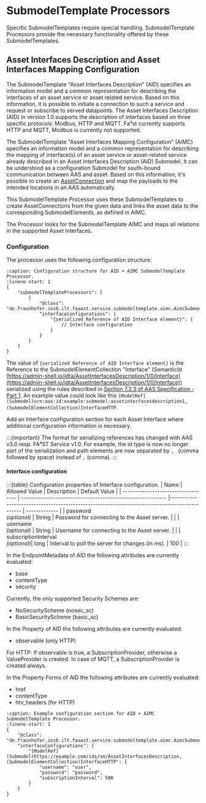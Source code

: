 # SubmodelTemplate Processors

Specific SubmodelTemplates require special handling. SubmodelTemplate Processors provide the necessary functionality offered by these SubmodelTemplates.

## Asset Interfaces Description and Asset Interfaces Mapping Configuration

The SubmodelTemplate "Asset Interfaces Description" (AID) specifies an information model and a common representation for describing the interfaces of an asset service or asset related service. Based on this information, it is possible to initiate a connection to such a service and request or subscribe to served datapoints.
The Asset Interfaces Description (AID) in version 1.0 supports the description of interfaces based on three specific protocols: Modbus, HTTP and MQTT. Fa³st currently supports HTTP and MQTT, Modbus is currently not supported.

The SubmodelTemplate "Asset Interfaces Mapping Configuration" (AIMC) specifies an information model and a common representation for describing the mapping of interface(s) of an asset service or asset-related service already described in an Asset Interfaces Description (AID) Submodel. It can be understood as a configuration Submodel for south-bound communication between AAS and asset. Based on this information, it's possible to create an [AssetConnection](#assetconnection) and map the payloads to the intended locations in an AAS automatically.

This SubmodelTemplate Processor uses these SubmodelTemplates to create AssetConnections from the given data and links the asset data to the corresponding SubmodelElements, as defined in AIMC.

The Processor looks for the SubmodelTemplate AIMC and maps all relations in the supported Asset Interfaces.

### Configuration

The processor uses the following configuration structure:

```{code-block} json
:caption: Configuration structure for AID + AIMC SubmodelTemplate Processor.
:lineno-start: 1
{
    "submodelTemplateProcessors": [
        {
            "@class": "de.fraunhofer.iosb.ilt.faaast.service.submodeltemplate.aimc.AimcSubmodelTemplateProcessor",
            "interfaceConfigurations": {
                "{serialized Reference of AID Interface element}": {
                    // Interface configuration
                }
            }
        }
    ]
}
```

The value of `{serialized Reference of AID Interface element}` is the Reference to the SubmodelElementCollection "Interface" (SemanticId [https://admin-shell.io/idta/AssetInterfacesDescription/1/0/Interface](https://admin-shell.io/idta/AssetInterfacesDescription/1/0/Interface)) serialized using the rules described in [Section 7.2.3 of AAS Specification - Part 1](https://industrialdigitaltwin.org/wp-content/uploads/2023/06/IDTA-01001-3-0_SpecificationAssetAdministrationShell_Part1_Metamodel.pdf).
An example value could look like this `[ModelRef](Submodel)urn:aas:id:example:submodel:assetinterfacesdescription1, (SubmodelElementCollection)InterfaceHTTP`.

Add an Interface configuration section for each Asset Interface where additional configuration information is necessary.

:::{important}
The format for serializing references has changed with AAS v3.0 resp. FA³ST Service v1.0. For example, the id type is now no longer part of the serialization and path elements are now separated by `, ` (comma followed by space) instead of `,` (comma).
:::

#### Interface configuration

:::{table} Configuration properties of Interface configuration.
| Name                                | Allowed Value                                               | Description                                                                                    | Default Value |
| ----------------------------------- | ----------------------------------------------------------- |----------------------------------------------------------------------------------------------- | ------------- |
| password<br>*(optional)*            | String                                                      | Password for connecting to the Asset server.                                                    |               |
| username<br>*(optional)*            | String                                                      | Username for connecting to the Asset server.                                                    |               |
| subscriptionInterval<br>*(optional)*| long               | Interval to poll the server for changes (in ms).                                                                                                | 100           |
:::

In the EndpointMetadata of AID the following attributes are currently evaluated:

- base
- contentType
- security

Currently, the only supported Security Schemes are:

- NoSecurityScheme (nosec_sc)
- BasicSecurityScheme (basic_sc)

In the Property of AID the following attributes are currently evaluated:

- observable (only HTTP)

For HTTP: If observable is true, a SubscriptionProvider, otherwise a ValueProvider is created.
In case of MQTT, a SubscriptionProvider is created always.

In the Property Forms of AID the following attributes are currently evaluated:

- href
- contentType
- htv_headers (for HTTP)

```{code-block} json
:caption: Example configuration section for AID + AIMC SubmodelTemplate Processor.
:lineno-start: 1
{
	"@class": "de.fraunhofer.iosb.ilt.faaast.service.submodeltemplate.aimc.AimcSubmodelTemplateProcessor",
	"interfaceConfigurations": {
		"[ModelRef](Submodel)https://example.com/ids/sm/AssetInterfacesDescription, (SubmodelElementCollection)InterfaceHTTP": {
			"username": "user",
			"password": "password",
			"subscriptionInterval": 500
		}
	}
}
```

